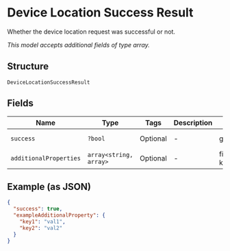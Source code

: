 
# Device Location Success Result

Whether the device location request was successful or not.

*This model accepts additional fields of type array.*

## Structure

`DeviceLocationSuccessResult`

## Fields

| Name | Type | Tags | Description | Getter | Setter |
|  --- | --- | --- | --- | --- | --- |
| `success` | `?bool` | Optional | - | getSuccess(): ?bool | setSuccess(?bool success): void |
| `additionalProperties` | `array<string, array>` | Optional | - | findAdditionalProperty(string key): array | additionalProperty(string key, array value): void |

## Example (as JSON)

```json
{
  "success": true,
  "exampleAdditionalProperty": {
    "key1": "val1",
    "key2": "val2"
  }
}
```

